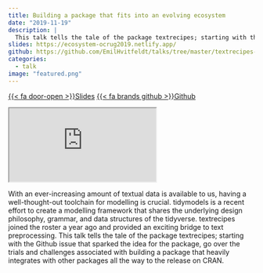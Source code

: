 ```yaml
---
title: Building a package that fits into an evolving ecosystem
date: "2019-11-19"
description: |
  This talk tells the tale of the package textrecipes; starting with the Github issue that sparked the idea for the package, go over the trials and challenges associated with building a package that heavily integrates with other packages all the way to the release on CRAN.
slides: https://ecosystem-ocrug2019.netlify.app/
github: https://github.com/EmilHvitfeldt/talks/tree/master/textrecipes-ecosystem
categories:
  - talk
image: "featured.png"
---
```


<a href="https://ecosystem-ocrug2019.netlify.app/" class="listing-slides btn-links">{{< fa door-open >}}Slides<a>
<a href="https://github.com/EmilHvitfeldt/talks/tree/master/textrecipes-ecosystem" class="listing-github btn-links">{{< fa brands github >}}Github<a>
      
<iframe class="slide-deck" src="https://ecosystem-ocrug2019.netlify.app/"></iframe>

With an ever-increasing amount of textual data is available to us, having a well-thought-out toolchain for modelling is crucial. tidymodels is a recent effort to create a modelling framework that shares the underlying design philosophy, grammar, and data structures of the tidyverse. textrecipes joined the roster a year ago and provided an exciting bridge to text preprocessing. This talk tells the tale of the package textrecipes; starting with the Github issue that sparked the idea for the package, go over the trials and challenges associated with building a package that heavily integrates with other packages all the way to the release on CRAN.
